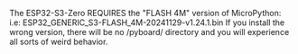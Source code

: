 The ESP32-S3-Zero REQUIRES the "FLASH 4M" version of MicroPython: i.e: ESP32_GENERIC_S3-FLASH_4M-20241129-v1.24.1.bin
If you install the wrong version, there will be no /pyboard/ directory and you will experience all sorts of weird behavior.
